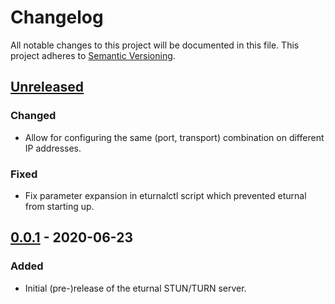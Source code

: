 # Changelog

All notable changes to this project will be documented in this file. This
project adheres to [Semantic Versioning][SemVer].

## [Unreleased]
### Changed
- Allow for configuring the same (port, transport) combination on different IP
  addresses.

### Fixed
- Fix parameter expansion in eturnalctl script which prevented eturnal from
  starting up.

## [0.0.1] - 2020-06-23
### Added
- Initial (pre-)release of the eturnal STUN/TURN server.

[Unreleased]: https://github.com/processone/eturnal/compare/0.0.1...HEAD
[0.0.1]: https://github.com/processone/eturnal/releases/tag/0.0.1
[SemVer]: https://semver.org/spec/v2.0.0.html
